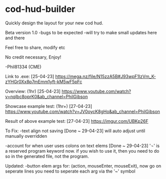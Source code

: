 # cod-hud-builder
Quickly design the layout for your new cod hud.


Beta version 1.0
-bugs to be expected
-will try to make small updates here and there

Feel free to share, modify etc

No credit necessary, Enjoy!

-Phil81334 (CME)

Link to .exe: [25-04-23]
https://mega.nz/file/N15zzA5B#J93wpF1IzVm_K-zYHGr0Xx8p7mEmm1yft-kM5wF5pFc

Overview: (1hr) [25-04-23]
https://www.youtube.com/watch?v=nqlbc8oprK0&ab_channel=PhilGibson

Showcase example test: (1hr+) [27-04-23]
https://www.youtube.com/watch?v=JV0oycK8gHo&ab_channel=PhilGibson

Result of above example test: [27-04-23]
https://imgur.com/UBKp26F

To Fix:
-text align not saving [Done ~ 29-04-23]
  will auto adjust until manually overridden
  
-account for when user uses colons on text elems [Done ~ 29-04-23]
  '¬' is a reserved program keyword now. if you wish to use it, then you need to do so in the generated file, not the program.

Updated:
-button elem args for: (action, mouseEnter, mouseExit), now go on seperate lines
  you need to seperate each arg via the '~' symbol
